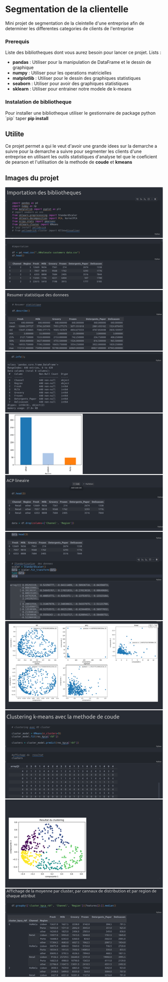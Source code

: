 # Segmentation de la clientelle 
Mini projet de segmentation de la cleintelle d'une entreprise afin de determiner les 
differentes categories de clients de l'entreprise


### Prerequis
Liste des bibliotheques dont vous aurez besoin pour lancer ce projet.
 Lists : 

 - **pandas** : Utiliser pour la manipulation de DataFrame et le dessin de graphique
 - **numpy** : Utiliser pour les operations matricielles
 - **matplotlib** : Utiliser pour le dessin des graphiques statistiques
 - **seaborn** : Utiliser pour avoir des graphiques statistiques
 - **sklearn** : Utiliser pour entrainer notre modele de k-means


### Instalation de bibliotheque
<p>
Pour installer une bibliotheque utiliser le  gestionnaire de package python `pip`
taper <strong>pip install <nom du package></strong>
</p>

## Utilite
<p>
Ce projet permet a qui le veut d'avoir une grande idees sur la demarche 
a suivre pour la demarche a suivre pour segmenter les clients d'une entreprise
en utilisant les outils statistiques d'analyse tel que le coeficient de pearson et l'utilisation de la methode de <strong>coude</strong> et <strong>kmeans</strong>
</p>

## Images du projet

<img src="./img/1seg.png">
<img src="./img/2seg.png">
<img src="./img/3seg.png">
<img src="./img/4seg.png">
<img src="./img/5seg.png">
<img src="./img/6seg.png">
<img src="./img/7seg.png">
<img src="./img/8seg.png">
<img src="./img/9seg.png">
<img src="./img/10seg.png">
<img src="./img/11seg.png">